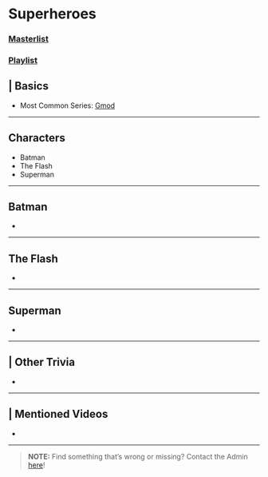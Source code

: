 # Superheroes  
### [Masterlist]()
### [Playlist]()

## | Basics
- Most Common Series: [Gmod](6.Series/Gmod.html)

----

## Characters
- Batman
- The Flash
- Superman

----

## Batman
- 

----

## The Flash
- 

----

## Superman
- 

----

## | Other Trivia  
- 

----

## | Mentioned Videos
- []()

----

> **NOTE:** Find something that’s wrong or missing? Contact the Admin [here](../chapter_2.html)!
